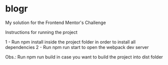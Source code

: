 # blogr
My solution for the Frontend Mentor's Challenge

Instructions for running the project

1 - Run npm install inside the project folder in order to install all dependencies
2 - Run npm run start to open the webpack dev server

Obs.: Run npm run build in case you want to build the project into dist folder


